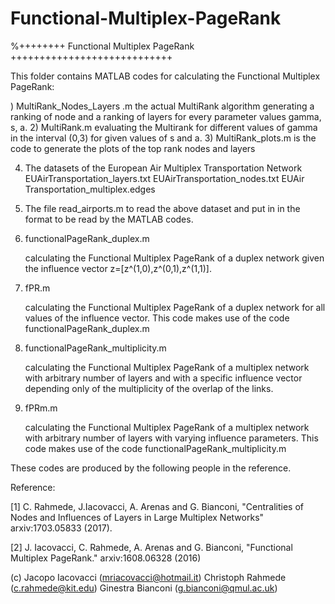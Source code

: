 # Functional-Multiplex-PageRank

%++++++++ Functional Multiplex PageRank ++++++++++++++++++++++++++++

This folder contains MATLAB codes for calculating the 
Functional Multiplex PageRank:

) MultiRank_Nodes_Layers .m
the actual MultiRank algorithm generating a ranking of node and a ranking of layers for every parameter values
gamma, s, a.
2) MultiRank.m evaluating the Multirank for different values of gamma in the interval (0,3) for  given values of s and a.
3) MultiRank_plots.m is the code to generate the plots of the top rank nodes and layers

4) The datasets of the European Air Multiplex Transportation Network
EUAirTransportation_layers.txt
EUAirTransportation_nodes.txt
EUAir Transportation_multiplex.edges

5) The file read_airports.m to read the above dataset and put in in the format to be read by the MATLAB codes.


6) functionalPageRank_duplex.m

	calculating the Functional Multiplex PageRank of a duplex 
	network given the influence vector z=[z^(1,0),z^(0,1),z^(1,1)].

7) fPR.m

	calculating the Functional Multiplex PageRank of a duplex network 
	for all values of the influence vector.
	This code makes use of the code functionalPageRank_duplex.m
	
8) functionalPageRank_multiplicity.m

	calculating the Functional Multiplex PageRank of a multiplex network 
	with arbitrary number of layers and with a specific influence vector 
	depending only of the multiplicity of the overlap of the links.

9) fPRm.m

	calculating the Functional Multiplex PageRank of a multiplex network 
	with arbitrary number of layers with varying influence parameters.
	This code makes use of the code functionalPageRank_multiplicity.m


These codes are produced by the following people in the reference.

Reference:

 [1]   C. Rahmede, J.Iacovacci, A. Arenas and G. Bianconi, 
"Centralities of Nodes and Influences of Layers in Large Multiplex Networks"
 arxiv:1703.05833 (2017).

 [2]  J. Iacovacci, C. Rahmede, A. Arenas and G. Bianconi, "Functional Multiplex PageRank." 
        arxiv:1608.06328 (2016)  

 (c) Jacopo Iacovacci (mriacovacci@hotmail.it) 
     Christoph Rahmede (c.rahmede@kit.edu)
     Ginestra Bianconi (g.bianconi@qmul.ac.uk)  
